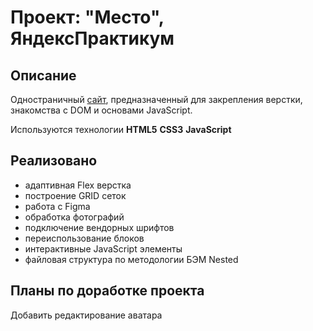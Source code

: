 # Проект: "Место", ЯндексПрактикум

## Описание


Одностраничный [сайт](https://pittburg.github.io/mesto/), предназначенный для закрепления верстки,
знакомства с DOM и основами JavaScript. 

Используются технологии **HTML5**  **CSS3** **JavaScript**


## Реализовано


- адаптивная Flex верстка
- построение GRID сеток
- работа с Figma
- обработка фотографий
- подключение вендорных шрифтов
- переиспользование блоков
- интерактивные JavaScript элементы
- файловая структура по методологии БЭМ Nested

## Планы по доработке проекта

Добавить редактирование аватара


